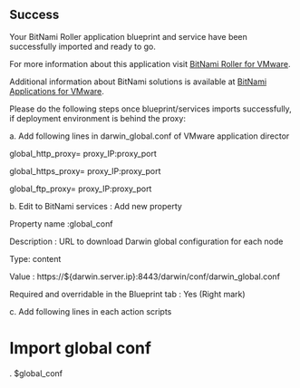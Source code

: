 [BitNami Applications for VMware]: http://bitnami.org/vmware "BitNami Applications for VMware"
[BitNami Roller for VMware]: http://bitnami.org/vmware/roller "BitNami Roller for VMware"


## Success
Your BitNami Roller application blueprint and service have been successfully imported and ready to go.

For more information about this application visit [BitNami Roller for VMware].

Additional information about BitNami solutions is available at [BitNami Applications for VMware].

Please do the following steps once blueprint/services imports successfully, if deployment environment is behind the proxy:

a. Add following lines in darwin_global.conf of VMware application director

global_http_proxy= proxy_IP:proxy_port

global_https_proxy= proxy_IP:proxy_port

global_ftp_proxy= proxy_IP:proxy_port

b. Edit to BitNami services : Add new property

Property name :global_conf

Description : URL to download Darwin global configuration for each node

Type: content

Value : https://${darwin.server.ip}:8443/darwin/conf/darwin_global.conf

Required and overridable in the Blueprint tab : Yes (Right mark)

c. Add following lines in each action scripts

 # Import global conf

 . $global_conf
